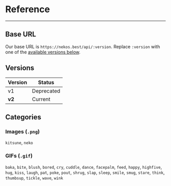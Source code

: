 <!-- markdownlint-disable MD028 -->

# Reference

---

## Base URL

Our base URL is `https://nekos.best/api/:version`. Replace `:version` with one of the [available versions below](#versions).

## Versions

| Version | Status |
|----|----|
|  v1  |  Deprecated  |
|  **v2**  |  Current  |

## Categories

### Images (`.png`)

`kitsune`, `neko`

### GIFs (`.gif`)

`baka`, `bite`, `blush`, `bored`, `cry`, `cuddle`, `dance`, `facepalm`, `feed`, `happy`, `highfive`, `hug`, `kiss`, `laugh`, `pat`, `poke`, `pout`, `shrug`, `slap`, `sleep`, `smile`, `smug`, `stare`, `think`, `thumbsup`, `tickle`, `wave`, `wink`
